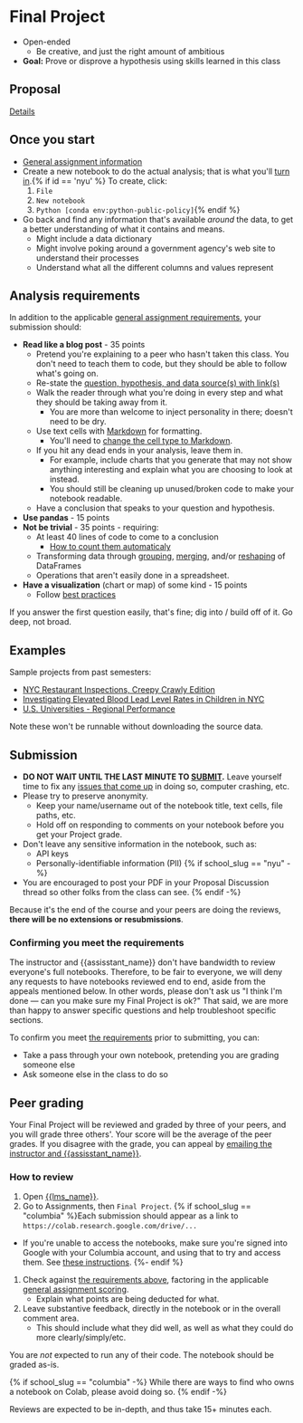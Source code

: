 # Final Project

- Open-ended
  - Be creative, and just the right amount of ambitious
- **Goal:** Prove or disprove a hypothesis using skills learned in this class

## Proposal

[Details](https://python-public-policy.afeld.me/en/{{school_slug}}/final_project/proposal.html)

## Once you start

- [General assignment information](https://python-public-policy.afeld.me/en/{{school_slug}}/assignments.html)
- Create a new notebook to do the actual analysis; that is what you'll [turn in](#submission).{% if id == 'nyu' %} To create, click:
  1. `File`
  1. `New notebook`
  1. `Python [conda env:python-public-policy]`{% endif %}
- Go back and find any information that's available _around_ the data, to get a better understanding of what it contains and means.
  - Might include a data dictionary
  - Might involve poking around a government agency's web site to understand their processes
  - Understand what all the different columns and values represent

## Analysis requirements

In addition to the applicable [general assignment requirements](https://python-public-policy.afeld.me/en/{{school_slug}}/syllabus.html#assignment-scoring), your submission should:

<!-- make sure edits here are reflected in extras/scripts/final_project_check.py -->

- **Read like a blog post** - 35 points
  - Pretend you're explaining to a peer who hasn't taken this class. You don't need to teach them to code, but they should be able to follow what's going on.
  - Re-state the [question, hypothesis, and data source(s) with link(s)](https://python-public-policy.afeld.me/en/{{school_slug}}/final_project/proposal.html#format)
  - Walk the reader through what you're doing in every step and what they should be taking away from it.
    - You are more than welcome to inject personality in there; doesn't need to be dry.
  - Use text cells with [Markdown](https://www.markdownguide.org/basic-syntax/) for formatting.
    - You'll need to [change the cell type to Markdown](https://jupyter-notebook.readthedocs.io/en/stable/examples/Notebook/Working%20With%20Markdown%20Cells.html#Markdown-Cells).
  - If you hit any dead ends in your analysis, leave them in.
    - For example, include charts that you generate that may not show anything interesting and explain what you are choosing to look at instead.
    - You should still be cleaning up unused/broken code to make your notebook readable.
  - Have a conclusion that speaks to your question and hypothesis.
- **Use pandas** - 15 points
- **Not be trivial** - 35 points - requiring:
  - At least 40 lines of code to come to a conclusion
    - [How to count them automaticaly](https://python-public-policy.afeld.me/en/{{school_slug}}/final_project/resources.html#counting-lines-of-code)
  - Transforming data through [grouping](https://pandas.pydata.org/pandas-docs/stable/user_guide/groupby.html), [merging](https://pandas.pydata.org/pandas-docs/stable/user_guide/merging.html#database-style-dataframe-or-named-series-joining-merging), and/or [reshaping](https://pandas.pydata.org/docs/user_guide/reshaping.html) of DataFrames
  - Operations that aren't easily done in a spreadsheet.
- **Have a visualization** (chart or map) of some kind - 15 points
  - Follow [best practices](https://xdgov.github.io/data-design-standards/)

If you answer the first question easily, that's fine; dig into / build off of it. Go deep, not broad.

## Examples

Sample projects from past semesters:

- [NYC Restaurant Inspections, Creepy Crawly Edition](https://python-public-policy.afeld.me/en/{{school_slug}}/final_project/creepy_crawly.html)
- [Investigating Elevated Blood Lead Level Rates in Children in NYC](https://python-public-policy.afeld.me/en/{{school_slug}}/final_project/lead.html)
- [U.S. Universities - Regional Performance](https://python-public-policy.afeld.me/en/{{school_slug}}/final_project/universities.html)

Note these won't be runnable without downloading the source data.

## Submission

- **DO NOT WAIT UNTIL THE LAST MINUTE TO [SUBMIT](https://python-public-policy.afeld.me/en/{{school_slug}}/assignments.html).** Leave yourself time to fix any [issues that come up](https://python-public-policy.afeld.me/en/{{school_slug}}/assignments.html#common-issues) in doing so, computer crashing, etc.
- Please try to preserve anonymity.
  - Keep your name/username out of the notebook title, text cells, file paths, etc.
  - Hold off on responding to comments on your notebook before you get your Project grade.
- Don't leave any sensitive information in the notebook, such as:
  - API keys
  - Personally-identifiable information (PII)
{% if school_slug == "nyu" -%}
- You are encouraged to post your PDF in your Proposal Discussion thread so other folks from the class can see.
{% endif -%}

Because it's the end of the course and your peers are doing the reviews, **there will be no extensions or resubmissions**.

### Confirming you meet the requirements

The instructor and {{assisstant_name}} don't have bandwidth to review everyone's full notebooks. Therefore, to be fair to everyone, we will deny any requests to have notebooks reviewed end to end, aside from the appeals mentioned below. In other words, please don't ask us "I think I'm done — can you make sure my Final Project is ok?" That said, we are more than happy to answer specific questions and help troubleshoot specific sections.

To confirm you meet [the requirements](#analysis-requirements) prior to submitting, you can:

- Take a pass through your own notebook, pretending you are grading someone else
- Ask someone else in the class to do so

## Peer grading

Your Final Project will be reviewed and graded by three of your peers, and you will grade three others'. Your score will be the average of the peer grades. If you disagree with the grade, you can appeal by [emailing the instructor and {{assisstant_name}}](https://python-public-policy.afeld.me/en/{{school_slug}}/syllabus.html#instructor-information).

### How to review

1. Open [{{lms_name}}]({{lms_url}}).
1. Go to Assignments, then `Final Project`. {% if school_slug == "columbia" %}Each submission should appear as a link to `https://colab.research.google.com/drive/...`
  - If you're unable to access the notebooks, make sure you're signed into Google with your Columbia account, and using that to try and access them. See [these instructions](https://support.google.com/docs/answer/6211862).
{%- endif %}
1. Check against [the requirements above](#analysis-requirements), factoring in the applicable [general assignment scoring](https://python-public-policy.afeld.me/en/{{school_slug}}/syllabus.html#assignment-scoring).
   - Explain what points are being deducted for what.
1. Leave substantive feedback, directly in the notebook or in the overall comment area.
   - This should include what they did well, as well as what they could do more clearly/simply/etc.

You are _not_ expected to run any of their code. The notebook should be graded as-is.

{% if school_slug == "columbia" -%}
While there are ways to find who owns a notebook on Colab, please avoid doing so.
{% endif -%}

Reviews are expected to be in-depth, and thus take 15+ minutes each.
